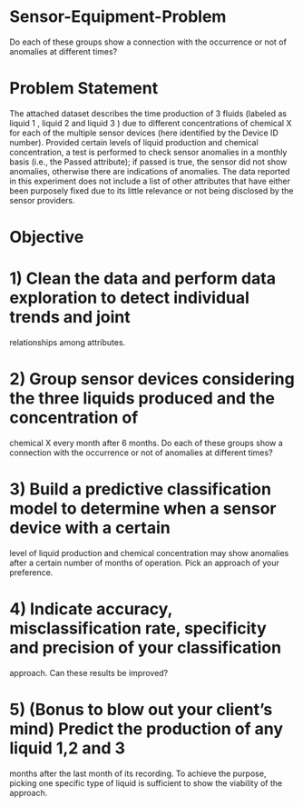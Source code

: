 # Sensor-Equipment-Problem
Do each of these groups show a connection with the occurrence or not of anomalies at different times?

# Problem Statement
The attached dataset describes the time production of 3 fluids (labeled as liquid 1 , liquid 2 and
liquid 3 ) due to different concentrations of chemical X for each of the multiple sensor devices
(here identified by the Device ID number). Provided certain levels of liquid production and
chemical concentration, a test is performed to check sensor anomalies in a monthly basis (i.e.,
the Passed attribute); if passed is true, the sensor did not show anomalies, otherwise there are
indications of anomalies. The data reported in this experiment does not include a list of other
attributes that have either been purposely fixed due to its little relevance or not being disclosed
by the sensor providers.

# Objective

# 1) Clean the data and perform data exploration to detect individual trends and joint
relationships among attributes.

# 2) Group sensor devices considering the three liquids produced and the concentration of
chemical X every month after 6 months. Do each of these groups show a connection
with the occurrence or not of anomalies at different times?

# 3) Build a predictive classification model to determine when a sensor device with a certain
level of liquid production and chemical concentration may show anomalies after a certain
number of months of operation. Pick an approach of your preference.

# 4) Indicate accuracy, misclassification rate, specificity and precision of your classification
approach. Can these results be improved?

# 5) (Bonus to blow out your client’s mind) Predict the production of any liquid 1,2 and 3
months after the last month of its recording. To achieve the purpose, picking one specific
type of liquid is sufficient to show the viability of the approach.
